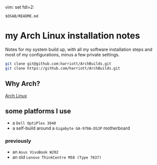 
vim: set fdl=2:

    $OSAB/README.md

# my Arch Linux installation notes
Notes for my system build up, with all my software installation steps and most of my configurations, minus a few private settings.

```bash
git clone git@github.com:harriott/ArchBuilds.git
git clone https://github.com/harriott/ArchBuilds.git
```

## Why Arch?
[Arch Linux](https://harriott.github.io/2023/02/11/Arch_Linux.html)

## some platforms I use
- a `Dell OptiPlex 3040`
- a self-build around a `Gigabyte GA-970A-DS3P` motherboard

### previously
- an `Asus VivoBook W202`
- an old `Lenovo ThinkCentre M58 (Type 7637)`

